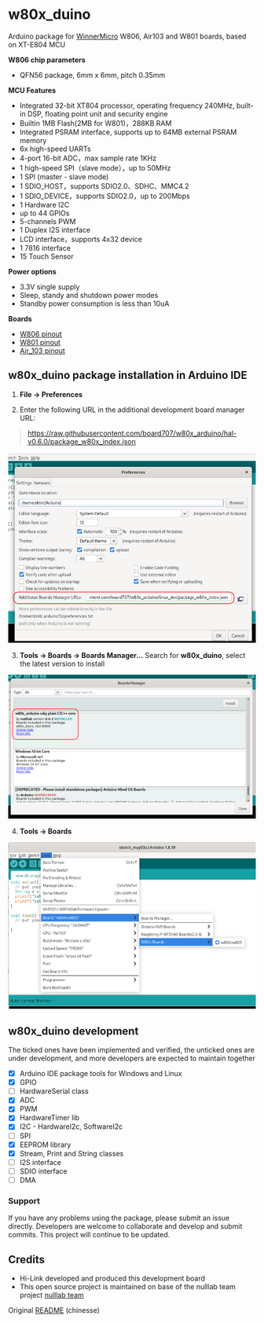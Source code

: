 # w80x_duino
Arduino package for [WinnerMicro](http://www.winnermicro.com/) W806, Air103 and W801 boards, based on XT-E804 MCU

**W806 chip parameters**

- QFN56 package, 6mm x 6mm, pitch 0.35mm

**MCU Features**

- Integrated 32-bit XT804 processor, operating frequency 240MHz, built-in DSP, floating point unit and security engine
- Builtin 1MB Flash(2MB for W801)，288KB RAM
- Integrated PSRAM interface, supports up to 64MB external PSRAM memory
- 6x high-speed UARTs
- 4-port 16-bit ADC，max sample rate 1KHz
- 1 high-speed SPI（slave mode），up to 50MHz
- 1 SPI (master - slave mode)
- 1 SDIO_HOST，supports SDIO2.0、SDHC、MMC4.2
- 1 SDIO_DEVICE，supports SDIO2.0，up to 200Mbps
- 1 Hardware I2C 
- up to 44 GPIOs
- 5-channels PWM
- 1 Duplex I2S interface
- LCD interface，supports 4x32 device
- 1 7816 interface
- 15 Touch Sensor

**Power options**

- 3.3V single supply
- Sleep, standy and shutdown power modes
- Standby power consumption is less than 10uA

**Boards**

- [W806 pinout](doc/W806_pinout.png) 
- [W801 pinout](doc/W801_pinout.png) 
- [Air_103 pinout](doc/Air_103_pinout.png) 

## w80x_duino package installation in Arduino IDE

1. **File -> Preferences**

2. Enter the following URL in the additional development board manager URL:

> https://raw.githubusercontent.com/board707/w80x_arduino/hal-v0.6.0/package_w80x_index.json

![](doc/arduino_preferences.png)

3. **Tools -> Boards -> Boards Manager...**
Search for **w80x_duino**, select the latest version to install 

![board_manager](doc/board_manager.png)

4. **Tools -> Boards**

![](doc/board_select.png)

## w80x_duino development
The ticked ones have been implemented and verified, the unticked ones are under development, and more developers are expected to maintain together

- [x] Arduino IDE package tools for Windows and Linux 
- [x] GPIO
- [ ] HardwareSerial class
- [x] ADC
- [x] PWM
- [x] HardwareTimer lib
- [x] I2C - HardwareI2c, SoftwareI2c
- [ ] SPI
- [x] EEPROM library
- [x] Stream, Print and String classes
- [ ] I2S interface
- [ ] SDIO interface
- [ ] DMA 

### Support
If you have any problems using the package, please submit an issue directly. Developers are welcome to collaborate and develop and submit commits. This project will continue to be updated.

## Credits
- Hi-Link developed and produced this development board
- This open source project is maintained on base of the nulllab team project [nulllab team](https://github.com/nulllaborg)


Original [README](README_ch.md) (chinesse)

